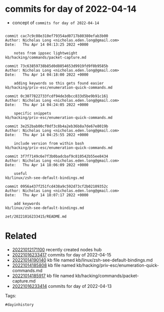 # commits for day of 2022-04-14

- concept of `commits for day of 2022-04-14`

```

commit cac7c9c08e310ef79354ad0717b80380efab3b00
Author: Nicholas Long <nicholas.eden.long@gmail.com>
Date:   Thu Apr 14 04:13:25 2022 +0000

    notes from ippsec lightweight
kb/hacking/commands/packet-capture.md

commit 73c63859738b85d0d8054653d9919fd9f0b9585b
Author: Nicholas Long <nicholas.eden.long@gmail.com>
Date:   Thu Apr 14 04:18:00 2022 +0000

    adding keywords so this gets found easier
kb/hacking/priv-esc/enumeration-quick-commands.md

commit 0c3077822733fcdf94de3dbcc833d5be9b91c161
Author: Nicholas Long <nicholas.eden.long@gmail.com>
Date:   Thu Apr 14 04:24:05 2022 +0000

    specific snippets
kb/hacking/priv-esc/enumeration-quick-commands.md

commit 3e252bab00cf0df3c8b4a2eb36b8a7de67e8019b
Author: Nicholas Long <nicholas.eden.long@gmail.com>
Date:   Thu Apr 14 04:25:55 2022 +0000

    include version from within bash
kb/hacking/priv-esc/enumeration-quick-commands.md

commit 3f7f7149c6e7f3b0badcbaf9c810542b55ee8434
Author: Nicholas Long <nicholas.eden.long@gmail.com>
Date:   Thu Apr 14 18:06:09 2022 +0000

    useful
kb/linux/zsh-see-default-bindings.md

commit 0956a437f251fcd438a9c592d73cf2b02109352c
Author: Nicholas Long <nicholas.eden.long@gmail.com>
Date:   Thu Apr 14 18:07:17 2022 +0000

    add keywords
kb/linux/zsh-see-default-bindings.md
```

` zet/20221016233415/README.md `

# Related

- [20221012171100](/zet/20221012171100/README.md) recently created nodes hub
- [20221016233417](/zet/20221016233417/README.md) commits for day of 2022-04-15
- [20221014190140](/zet/20221014190140/README.md) kb file named kb/linux/zsh-see-default-bindings.md
- [20221014185808](/zet/20221014185808/README.md) kb file named kb/hacking/priv-esc/enumeration-quick-commands.md
- [20221014185917](/zet/20221014185917/README.md) kb file named kb/hacking/commands/packet-capture.md
- [20221016233414](/zet/20221016233414/README.md) commits for day of 2022-04-13

Tags:

    #dayinhistory
